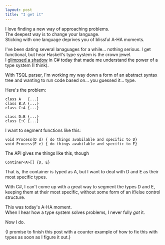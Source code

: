 ```yaml
---
layout: post
title: "I get it"
---
```

I love finding a new way of approaching problems.  
The deepest way is to change your language.  
Sticking with one language deprives you of blissful A-HA moments.

I've been dating several lanaguages for a while... nothing serious.
I get functional, but hear Haskell's type system is the crown jewel.  
I [glimpsed a shadow](http://en.wikipedia.org/wiki/Allegory_of_the_Cave) in C# today that made me understand the power of a type system (I think).

With TSQL parser, I'm working my way down a form of an abstract syntax tree and wanting to run code based on... you guessed it... type.

Here's the problem:

    class A   {...}
    class B:A {...}
    class C:A {...}

    class D:B {...}
    class E:C {...}


I want to segment functions like this:

    void Process(D d) { do things avabilable and specific to D}
    void Process(E e) { do things avabilable and specific to E}



The API gives me things like this, though

    Continer<A>[] {D, E}



That is, the container is typed as A, but I want to deal with D and E as their most specific types.

With C#, I can't come up with a great way to segment the types D and E, keeping them at their most specific,
without some form of an if/else control structure.

This was today's A-HA moment.  
When I hear how a type system solves problems, I never fully _got_ it.


Now I do.

{I promise to finish this post with a counter example of how to fix this with types as soon as I figure it out.}


